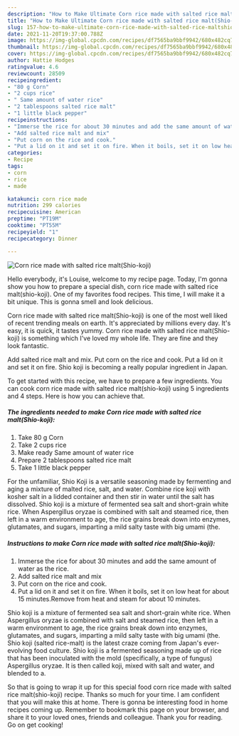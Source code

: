 ```yaml
---
description: "How to Make Ultimate Corn rice made with salted rice malt(Shio-koji)"
title: "How to Make Ultimate Corn rice made with salted rice malt(Shio-koji)"
slug: 157-how-to-make-ultimate-corn-rice-made-with-salted-rice-maltshio-koji
date: 2021-11-20T19:37:00.788Z
image: https://img-global.cpcdn.com/recipes/df7565ba9bbf9942/680x482cq70/corn-rice-made-with-salted-rice-maltshio-koji-recipe-main-photo.jpg
thumbnail: https://img-global.cpcdn.com/recipes/df7565ba9bbf9942/680x482cq70/corn-rice-made-with-salted-rice-maltshio-koji-recipe-main-photo.jpg
cover: https://img-global.cpcdn.com/recipes/df7565ba9bbf9942/680x482cq70/corn-rice-made-with-salted-rice-maltshio-koji-recipe-main-photo.jpg
author: Hattie Hodges
ratingvalue: 4.6
reviewcount: 28509
recipeingredient:
- "80 g Corn"
- "2 cups rice"
- " Same amount of water rice"
- "2 tablespoons salted rice malt"
- "1 little black pepper"
recipeinstructions:
- "Immerse the rice for about 30 minutes and add the same amount of water as the rice."
- "Add salted rice malt and mix"
- "Put corn on the rice and cook."
- "Put a lid on it and set it on fire. When it boils, set it on low heat for about 15 minutes.Remove from heat and steam for about 10 minutes."
categories:
- Recipe
tags:
- corn
- rice
- made

katakunci: corn rice made 
nutrition: 299 calories
recipecuisine: American
preptime: "PT19M"
cooktime: "PT55M"
recipeyield: "1"
recipecategory: Dinner

---
```



![Corn rice made with salted rice malt(Shio-koji)](https://img-global.cpcdn.com/recipes/df7565ba9bbf9942/680x482cq70/corn-rice-made-with-salted-rice-maltshio-koji-recipe-main-photo.jpg)

Hello everybody, it's Louise, welcome to my recipe page. Today, I'm gonna show you how to prepare a special dish, corn rice made with salted rice malt(shio-koji). One of my favorites food recipes. This time, I will make it a bit unique. This is gonna smell and look delicious.

Corn rice made with salted rice malt(Shio-koji) is one of the most well liked of recent trending meals on earth. It's appreciated by millions every day. It's easy, it is quick, it tastes yummy. Corn rice made with salted rice malt(Shio-koji) is something which I've loved my whole life. They are fine and they look fantastic.

Add salted rice malt and mix. Put corn on the rice and cook. Put a lid on it and set it on fire. Shio koji is becoming a really popular ingredient in Japan.


To get started with this recipe, we have to prepare a few ingredients. You can cook corn rice made with salted rice malt(shio-koji) using 5 ingredients and 4 steps. Here is how you can achieve that.

<!--inarticleads1-->

##### The ingredients needed to make Corn rice made with salted rice malt(Shio-koji):

1. Take 80 g Corn
1. Take 2 cups rice
1. Make ready  Same amount of water rice
1. Prepare 2 tablespoons salted rice malt
1. Take 1 little black pepper


For the unfamiliar, Shio Koji is a versatile seasoning made by fermenting and aging a mixture of malted rice, salt, and water. Combine rice koji with kosher salt in a lidded container and then stir in water until the salt has dissolved. Shio koji is a mixture of fermented sea salt and short-grain white rice. When Aspergillus oryzae is combined with salt and steamed rice, then left in a warm environment to age, the rice grains break down into enzymes, glutamates, and sugars, imparting a mild salty taste with big umami (the. 

<!--inarticleads2-->

##### Instructions to make Corn rice made with salted rice malt(Shio-koji):

1. Immerse the rice for about 30 minutes and add the same amount of water as the rice.
1. Add salted rice malt and mix
1. Put corn on the rice and cook.
1. Put a lid on it and set it on fire. When it boils, set it on low heat for about 15 minutes.Remove from heat and steam for about 10 minutes.


Shio koji is a mixture of fermented sea salt and short-grain white rice. When Aspergillus oryzae is combined with salt and steamed rice, then left in a warm environment to age, the rice grains break down into enzymes, glutamates, and sugars, imparting a mild salty taste with big umami (the. Shio koji (salted rice-malt) is the latest craze coming from Japan&#39;s ever-evolving food culture. Shio koji is a fermented seasoning made up of rice that has been inoculated with the mold (specifically, a type of fungus) Aspergillus oryzae. It is then called koji, mixed with salt and water, and blended to a. 

So that is going to wrap it up for this special food corn rice made with salted rice malt(shio-koji) recipe. Thanks so much for your time. I am confident that you will make this at home. There is gonna be interesting food in home recipes coming up. Remember to bookmark this page on your browser, and share it to your loved ones, friends and colleague. Thank you for reading. Go on get cooking!
